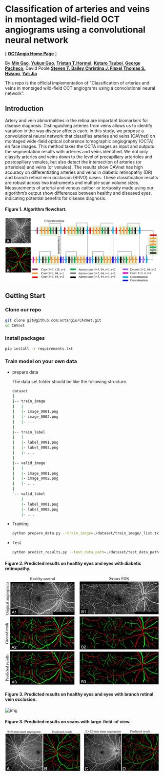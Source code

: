 # Classification of arteries and veins in montaged wild-field OCT angiograms using a convolutional neural network 

[ [**OCTAngio Home Page**](https://octangio.github.io/) ]

By [**Min Gao**](https://author/profile/webpage), [**Yukun Guo**](https://author/profile/webpage), [**Tristan T.Hormel**](https://author/profile/webpage), [**Kotaro Tsuboi**](https://www.researchgate.net/profile/Kotaro-Tsuboi-2), [**George Pacheco**](https://www.linkedin.com/in/george-pacheco-bs-coa-32190a154), David Poole,[**Steven T. Bailey**](https://www.researchgate.net/profile/Steven-Bailey-10),[**Christina J. Flaxel**](https://orcid.org/0000-0001-9353-9862),[**Thomas S. Hwang**](https://www.researchgate.net/profile/Thomas-Hwang-2), [**Yali Jia**](https://scholar.google.com/citations?user=hfBY5K8AAAAJ&hl=en&oi=sra)

This repo is the official implementation of "Classification of arteries and veins in montaged wild-field OCT angiograms using a convolutional neural network".

## Introduction

Artery and vein abnormalities in the retina are important biomarkers for disease diagnosis. Distinguishing arteries from veins allows us to identify variation in the way disease affects each. In this study, we propose a convolutional neural network that classifies arteries and veins (CAVnet) on montaged wide-field optical coherence tomographic angiography (OCTA) en face images. This method takes the OCTA images as input and outputs the segmentation results with arteries and veins identified. We not only classify arteries and veins down to the level of precapillary arterioles and postcapillary venules, but also detect the intersection of arteries (or arterioles) and veins (or venules). The results show CAVnet has high accuracy on differentiating arteries and veins in diabetic retinopathy (DR) and branch retinal vein occlusion (BRVO) cases. These classification results are robust across two instruments and multiple scan volume sizes. Measurements of arterial and venous caliber or tortuosity made using our algorithm’s output show differences between healthy and diseased eyes, indicating potential benefits for disease diagnosis.

#### Figure 1. Algorithm flowchart.

![img](./Figures/cavnet.jpg)
## Getting Start

### Clone our repo

```bash
git clone git@github.com:octangio/CAVnet.git
cd CAVnet
```

### install packages

  ```bash
  pip install -r requirements.txt
  ```

### Train model on your own data

- prepare data
  
  The data set folder should be like the following structure.

    ```bash
    dataset
    |
    |-- train_image
    |   |
    |   |- image_0001.png
    |   |- image_0002.png
    |   |- ...
    |
    |-- train_label
    |   |
    |   |- label_0001.png
    |   |- label_0002.png
    |   |- ...
    |
    |-- valid_image
    |   |
    |   |- image_0001.png
    |   |- image_0002.png
    |   |- ...
    |
    `-- valid_label
        |
        |- label_0001.png
        |- label_0002.png
        |- ...
  ```

- Training
  
  ```bash
  python prepare_data.py --train_image=./dataset/train_image/_list.txt --train_label=./dataset/train_label/_list.txt --valid_image=./dataset/valid_image/_list.txt --valid_label=./dataset/valid_label/_list.txt --batch_size=2 --input_height=400 --input_width=400   
  ```
- Test

  ```bash
  python predict_results.py --test_data_path=./dataset/test_data_path --save_path=./dataset/AV_output --save_mat=./dataset/AV_out2mat --logdir=./logs/saved_model.hdf5
  ```
 #### Figure 2. Predicted results on healthy eyes and eyes with diabetic retinopathy.

![img](./Figures/results_DR.jpg)

 #### Figure 3. Predicted results on healthy eyes and eyes with branch retinal vein occlusion.

![img](./Figures/results_BRVO.jpg)

 #### Figure 3. Predicted results on scans with large-field-of view.

![img](./Figures/results_large_field_view.jpg)
